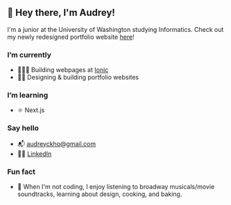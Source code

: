 ## 👋 Hey there, I'm Audrey!
I'm a junior at the University of Washington studying Informatics. Check out my newly redesigned portfolio website [here](http://audrey-kho.github.io/)!

### I’m currently
- 👩🏻‍💻 Building webpages at [Ionic](https://ionic.io/)
- 👩‍🎨 Designing & building portfolio websites
<!-- - 🌱 ReThink @ UW: [SUB Initiative](https://www.subinitiative.com/) with an amazing team of student developers! -->

### I’m learning
- ⚛ Next.js

### Say hello
- 📬 [audreyckho@gmail.com](mailto:audreyckho@gmail.com)
- 👩‍🎓 [LinkedIn](https://www.linkedin.com/in/audrey-kho/)

### Fun fact
- 🍞 When I'm not coding, I enjoy listening to broadway musicals/movie soundtracks, learning about design, cooking, and baking.
